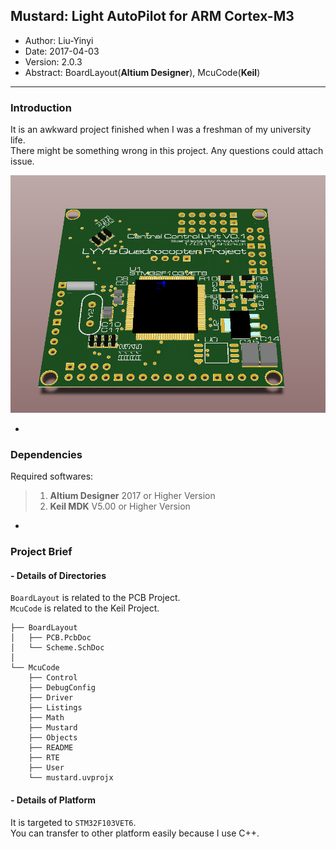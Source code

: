 ## Mustard: Light AutoPilot for ARM Cortex-M3
- Author: Liu-Yinyi
- Date: 2017-04-03
- Version: 2.0.3
- Abstract: BoardLayout(**Altium Designer**), McuCode(**Keil**)

---

### Introduction
It is an awkward project finished when I was a freshman of my university life.     
There might be something wrong in this project. Any questions could attach issue.

![PCB Top](PCB_top.png)

-

### Dependencies
Required softwares:

> 1. **Altium Designer** 2017 or Higher Version
> 2. **Keil MDK** V5.00 or Higher Version

-

### Project Brief

#### - Details of Directories
`BoardLayout` is related to the PCB Project.    
`McuCode` is related to the Keil Project.

```
├── BoardLayout
│   ├── PCB.PcbDoc
│   └── Scheme.SchDoc
│
└── McuCode
    ├── Control
    ├── DebugConfig
    ├── Driver
    ├── Listings
    ├── Math
    ├── Mustard
    ├── Objects
    ├── README
    ├── RTE
    ├── User
    └── mustard.uvprojx
```


#### - Details of Platform
It is targeted to `STM32F103VET6`.     
You can transfer to other platform easily because I use C++.